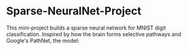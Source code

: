 # Sparse-NeuralNet-Project
This mini-project builds a sparse neural network for MNIST digit classification. Inspired by how the brain forms selective pathways and Google's PathNet, the model:
